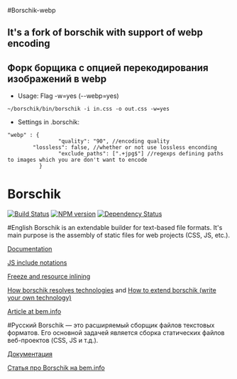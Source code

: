 #Borschik-webp

## It's a fork of borschik with support of webp encoding
## Форк борщика с опцией перекодирования изображений в webp
* Usage:
Flag -w=yes (--webp=yes)
```
~/borschik/bin/borschik -i in.css -o out.css -w=yes
```

* Settings in .borschik:
```
"webp" : {
                "quality": "90", //encoding quality
		"lossless": false, //whether or not use lossless enconding
                "exclude_paths": [".+jpg$"] //regexps defining paths to images which you are don't want to encode
          }
```

# Borschik
[![Build Status](https://secure.travis-ci.org/bem/borschik.png?branch=master)](http://travis-ci.org/bem/borschik)
[![NPM version](https://badge.fury.io/js/borschik.png)](http://badge.fury.io/js/borschik)
[![Dependency Status](https://david-dm.org/bem/borschik.png)](https://david-dm.org/bem/borschik)


#English
Borschik is an extendable builder for text-based file formats.
It's main purpose is the assembly of static files for web projects (CSS, JS, etc.).

[Documentation](./docs/index/index.en.md)

[JS include notations](./docs/js-include/js-include.en.md)

[Freeze and resource inlining](./docs/freeze/freeze.en.md)

[How borschik resolves technologies](./docs/where-is-my-tech/where-is-my-tech.en.md) and
[How to extend borschik (write your own technology)](./docs/how-to-write-tech/how-to-write-tech.en.md)

[Article at bem.info](http://bit.ly/en-borschik)

#Русский
Borschik — это расширяемый сборщик файлов текстовых форматов.
Его основной задачей является сборка статических файлов веб-проектов (CSS, JS
и т.д.).

[Документация](./docs/index/index.ru.md)

[Статья про Borschik на bem.info](http://bit.ly/ru-borschik)

<!-- Yandex.Metrika counter -->
<img src="https://mc.yandex.ru/watch/12831025" style="position:absolute; left:-9999px;" alt="" />
<!-- /Yandex.Metrika counter -->
